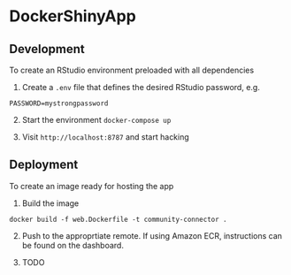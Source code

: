 # DockerShinyApp

## Development
To create an RStudio environment preloaded with all dependencies
1. Create a `.env` file that defines the desired RStudio password, e.g.
```
PASSWORD=mystrongpassword
```

2. Start the environment
`docker-compose up`

3. Visit `http://localhost:8787` and start hacking

## Deployment
To create an image ready for hosting the app
1. Build the image
```
docker build -f web.Dockerfile -t community-connector .
```
2. Push to the approprtiate remote. If using Amazon ECR, instructions can be
found on the dashboard.

3. TODO